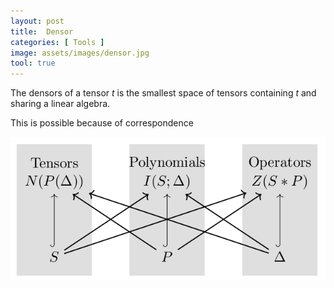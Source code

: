 ```yaml
---
layout: post
title:  Densor
categories: [ Tools ]
image: assets/images/densor.jpg
tool: true
---
```


The densors of a tensor $t$ is the smallest space of tensors containing $t$
and sharing a linear algebra.

This is possible because of correspondence

![Correspondence](assets/images/Correspondence.jpg)

